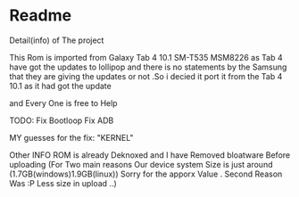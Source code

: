 # Readme
Detail(info) of The project

This Rom is imported from Galaxy Tab 4 10.1 SM-T535 MSM8226
as Tab 4 have got the updates to lollipop and there is no statements by the Samsung that they are giving the updates or not .So i decied it port it from the Tab 4 10.1 as it had got the update

and Every One is free to Help



TODO:
Fix Bootloop
Fix ADB

MY guesses for the fix:
"KERNEL"

Other INFO
ROM is already Deknoxed and I have Removed bloatware Before uploading (For Two main reasons Our device system Size is just around (1.7GB(windows)1.9GB(linux)) Sorry for the apporx Value . Second Reason Was :P Less size in upload ..)
